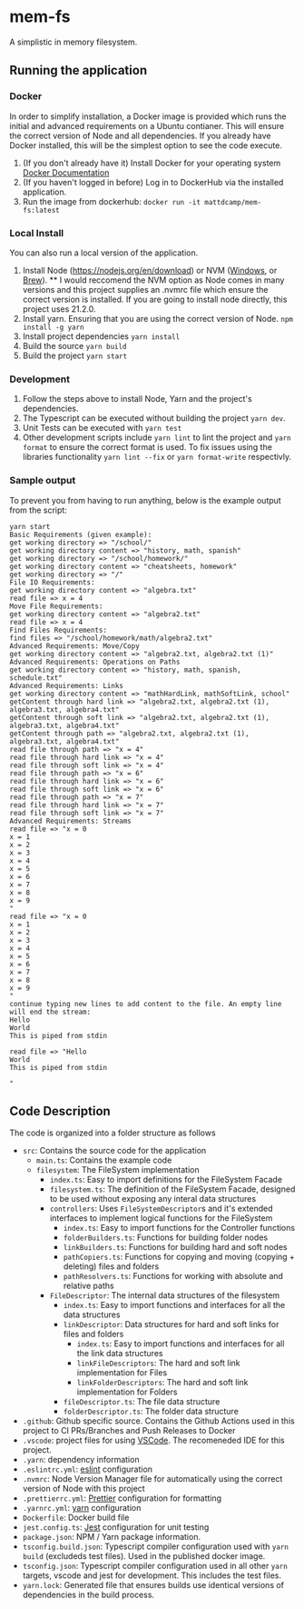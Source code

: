 # mem-fs
A simplistic in memory filesystem.

## Running the application

### Docker
In order to simplify installation, a Docker image is provided which runs the initial and advanced requirements on a
Ubuntu contianer. This will ensure the correct version of Node and all dependencies. If you already have Docker installed, this will be the simplest option to see the code execute.
1. (If you don't already have it) Install Docker for your operating system [Docker Documentation](https://www.docker.com/get-started/)
1. (If you haven't logged in before) Log in to DockerHub via the installed application.
1. Run the image from dockerhub: `docker run -it mattdcamp/mem-fs:latest`

### Local Install
You can also run a local version of the application.
1. Install Node (https://nodejs.org/en/download) or NVM
   ([Windows](https://learn.microsoft.com/en-us/windows/dev-environment/javascript/nodejs-on-windows),
  or [Brew](https://formulae.brew.sh/formula/nvm)). ** I would reccomend the NVM option as Node comes in many versions
  and this project supplies an .nvmrc file which ensure the correct version is installed. If you are going to install
  node directly, this project uses 21.2.0. 
1. Install yarn. Ensuring that you are using the correct version of Node. `npm install -g yarn`
1. Install project dependencies `yarn install`
1. Build the source `yarn build`
1. Build the project `yarn start`

### Development
1. Follow the steps above to install Node, Yarn and the project's dependencies.
1. The Typescript can be executed without building the project `yarn dev`.
1. Unit Tests can be executed with `yarn test`
1. Other development scripts include `yarn lint` to lint the project and `yarn format` to ensure the correct format is
   used. To fix issues using the libraries functionality `yarn lint --fix` or `yarn format-write` respectivly.


### Sample output
To prevent you from having to run anything, below is the example output from the script:
```
yarn start
Basic Requirements (given example):
get working directory => "/school/"
get working directory content => "history, math, spanish"
get working directory => "/school/homework/"
get working directory content => "cheatsheets, homework"
get working directory => "/"
File IO Requirements:
get working directory content => "algebra.txt"
read file => x = 4
Move File Requirements:
get working directory content => "algebra2.txt"
read file => x = 4
Find Files Requirements:
find files => "/school/homework/math/algebra2.txt"
Advanced Requirements: Move/Copy
get working directory content => "algebra2.txt, algebra2.txt (1)"
Advanced Requirements: Operations on Paths
get working directory content => "history, math, spanish, schedule.txt"
Advanced Requirements: Links
get working directory content => "mathHardLink, mathSoftLink, school"
getContent through hard link => "algebra2.txt, algebra2.txt (1), algebra3.txt, algebra4.txt"
getContent through soft link => "algebra2.txt, algebra2.txt (1), algebra3.txt, algebra4.txt"
getContent through path => "algebra2.txt, algebra2.txt (1), algebra3.txt, algebra4.txt"
read file through path => "x = 4"
read file through hard link => "x = 4"
read file through soft link => "x = 4"
read file through path => "x = 6"
read file through hard link => "x = 6"
read file through soft link => "x = 6"
read file through path => "x = 7"
read file through hard link => "x = 7"
read file through soft link => "x = 7"
Advanced Requirements: Streams
read file => "x = 0
x = 1
x = 2
x = 3
x = 4
x = 5
x = 6
x = 7
x = 8
x = 9
"
read file => "x = 0
x = 1
x = 2
x = 3
x = 4
x = 5
x = 6
x = 7
x = 8
x = 9
"
continue typing new lines to add content to the file. An empty line will end the stream:
Hello
World
This is piped from stdin

read file => "Hello
World
This is piped from stdin

"
```

## Code Description
The code is organized into a folder structure as follows
- `src`: Contains the source code for the application
  - `main.ts`: Contains the example code
  - `filesystem`: The FileSystem implementation
    - `index.ts`: Easy to import definitions for the FileSystem Facade
    - `filesystem.ts`: The definition of the FileSystem Facade, designed to be used without exposing any interal data
      structures
    - `controllers`: Uses `FileSystemDescriptor`s and it's extended interfaces to implement logical functions for the
      FileSystem
      - `index.ts`: Easy to import functions for the Controller functions
      - `folderBuilders.ts`: Functions for building folder nodes
      - `linkBuilders.ts`: Functions for building hard and soft nodes
      - `pathCopiers.ts`: Functions for copying and moving (copying + deleting) files and folders
      - `pathResolvers.ts`: Functions for working with absolute and relative paths
    - `FileDescriptor`: The internal data structures of the filesystem
      - `index.ts`: Easy to import functions and interfaces for all the data structures
      - `linkDescriptor`: Data structures for hard and soft links for files and folders
        - `index.ts`: Easy to import functions and interfaces for all the link data structures
        - `linkFileDescriptors`: The hard and soft link implementation for Files
        - `linkFolderDescriptors`: The hard and soft link implementation for Folders
      - `fileDescriptor.ts`: The file data structure
      - `folderDescriptor.ts`: The folder data structure
- `.github`: Github specific source. Contains the Github Actions used in this project to CI PRs/Branches and Push
  Releases to Docker
- `.vscode`: project files for using [VSCode](https://code.visualstudio.com/download). The recomeneded IDE for this
  project.
- `.yarn`: dependency information
- `.eslintrc.yml`: [eslint](https://eslint.org/) configuration
- `.nvmrc`: Node Version Manager file for automatically using the correct version of Node with this project
- `.prettierrc.yml`: [Prettier](https://prettier.io) configuration for formatting
- `.yarnrc.yml`: [yarn](https://yarnpkg.com/) configuration
- `Dockerfile`: Docker build file
- `jest.config.ts`: [Jest](https://jestjs.io/) configuration for unit testing
- `package.json`: NPM / Yarn package information.
- `tsconfig.build.json`: Typescript compiler configuration used with `yarn build` (excludeds test files). Used in the
  published docker image.
- `tsconfig.json`: Typescript compiler configuration used in all other `yarn` targets, vscode and jest for development.
  This includes the test files.
- `yarn.lock`: Generated file that ensures builds use identical versions of dependencies in the build process.